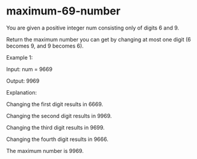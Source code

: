 # maximum-69-number

You are given a positive integer num consisting only of digits 6 and 9.

Return the maximum number you can get by changing at most one digit (6 becomes 9, and 9 becomes 6).

Example 1:

Input: num = 9669

Output: 9969

Explanation: 

Changing the first digit results in 6669.

Changing the second digit results in 9969.

Changing the third digit results in 9699.

Changing the fourth digit results in 9666.

The maximum number is 9969.
